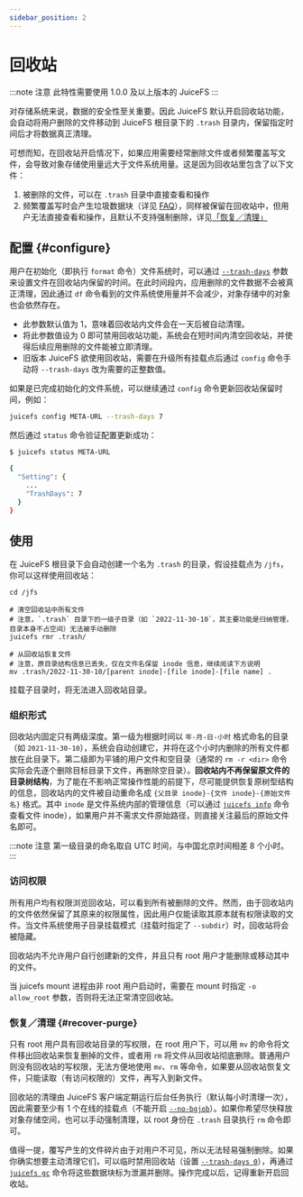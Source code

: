 ```yaml
---
sidebar_position: 2
---
```

# 回收站

:::note 注意
此特性需要使用 1.0.0 及以上版本的 JuiceFS
:::

对存储系统来说，数据的安全性至关重要。因此 JuiceFS 默认开启回收站功能，会自动将用户删除的文件移动到 JuiceFS 根目录下的 `.trash` 目录内，保留指定时间后才将数据真正清理。

可想而知，在回收站开启情况下，如果应用需要经常删除文件或者频繁覆盖写文件，会导致对象存储使用量远大于文件系统用量。这是因为回收站里包含了以下文件：

1. 被删除的文件，可以在 `.trash` 目录中直接查看和操作
2. 频繁覆盖写时会产生垃圾数据块（详见 [FAQ](../faq.md#juicefs-支持随机写的实现原理是什么)），同样被保留在回收站中，但用户无法直接查看和操作，且默认不支持强制删除，详见[「恢复／清理」](#recover-purge)

## 配置 {#configure}

用户在初始化（即执行 `format` 命令）文件系统时，可以通过 [`--trash-days`](../reference/command_reference.md#format) 参数来设置文件在回收站内保留的时间。在此时间段内，应用删除的文件数据不会被真正清理，因此通过 `df` 命令看到的文件系统使用量并不会减少，对象存储中的对象也会依然存在。

- 此参数默认值为 1，意味着回收站内文件会在一天后被自动清理。
- 将此参数值设为 0 即可禁用回收站功能，系统会在短时间内清空回收站，并使得后续应用删除的文件能被立即清理。
- 旧版本 JuiceFS 欲使用回收站，需要在升级所有挂载点后通过 `config` 命令手动将 `--trash-days` 改为需要的正整数值。

如果是已完成初始化的文件系统，可以继续通过 `config` 命令更新回收站保留时间，例如：

```bash
juicefs config META-URL --trash-days 7
```

然后通过 `status` 命令验证配置更新成功：

```bash
$ juicefs status META-URL

{
  "Setting": {
    ...
    "TrashDays": 7
  }
}
```

## 使用

在 JuiceFS 根目录下会自动创建一个名为 `.trash` 的目录，假设挂载点为 `/jfs`，你可以这样使用回收站：

```shell
cd /jfs

# 清空回收站中所有文件
# 注意，`.trash` 目录下的一级子目录（如 `2022-11-30-10`，其主要功能是归纳管理，目录本身不占空间）无法被手动删除
juicefs rmr .trash/

# 从回收站恢复文件
# 注意，原目录结构信息已丢失，仅在文件名保留 inode 信息，继续阅读下方说明
mv .trash/2022-11-30-10/[parent inode]-[file inode]-[file name] .
```

挂载子目录时，将无法进入回收站目录。

### 组织形式

回收站内固定只有两级深度。第一级为根据时间以 `年-月-日-小时` 格式命名的目录（如 `2021-11-30-10`），系统会自动创建它，并将在这个小时内删除的所有文件都放在此目录下。第二级即为平铺的用户文件和空目录（通常的 `rm -r <dir>` 命令实际会先逐个删除目标目录下文件，再删除空目录）。**回收站内不再保留原文件的目录树结构**，为了能在不影响正常操作性能的前提下，尽可能提供恢复原树型结构的信息，回收站内的文件被自动重命名成 `{父目录 inode}-{文件 inode}-{原始文件名}` 格式。其中 `inode` 是文件系统内部的管理信息（可以通过 [`juicefs info`](../reference/command_reference.md#info) 命令查看文件 inode），如果用户并不需求文件原始路径，则直接关注最后的原始文件名即可。

:::note 注意
第一级目录的命名取自 UTC 时间，与中国北京时间相差 8 个小时。
:::

### 访问权限

所有用户均有权限浏览回收站，可以看到所有被删除的文件。然而，由于回收站内的文件依然保留了其原来的权限属性，因此用户仅能读取其原本就有权限读取的文件。当文件系统使用子目录挂载模式（挂载时指定了 `--subdir`）时，回收站将会被隐藏。

回收站内不允许用户自行创建新的文件，并且只有 root 用户才能删除或移动其中的文件。

当 juicefs mount 进程由非 root 用户启动时，需要在 mount 时指定 `-o allow_root` 参数，否则将无法正常清空回收站。

### 恢复／清理 {#recover-purge}

只有 root 用户具有回收站目录的写权限，在 root 用户下，可以用 `mv` 的命令将文件移出回收站来恢复删掉的文件，或者用 `rm` 将文件从回收站彻底删除。普通用户则没有回收站的写权限，无法方便地使用 `mv`、`rm` 等命令，如果要从回收站恢复文件，只能读取（有访问权限的）文件，再写入到新文件。

回收站的清理由 JuiceFS 客户端定期运行后台任务执行（默认每小时清理一次），因此需要至少有 1 个在线的挂载点（不能开启 [`--no-bgjob`](../reference/command_reference.md#mount)）。如果你希望尽快释放对象存储空间，也可以手动强制清理，以 root 身份在 `.trash` 目录执行 `rm` 命令即可。

值得一提，覆写产生的文件碎片由于对用户不可见，所以无法轻易强制删除。如果你确实想要主动清理它们，可以临时禁用回收站（设置 [`--trash-days 0`](#configure)），再通过 [`juicefs gc`](../reference/command_reference.md#gc) 命令将这些数据块标为泄漏并删除。操作完成以后，记得重新开启回收站。
